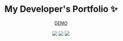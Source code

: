 <p align="center">
  <h1 align="center">My Developer's Portfolio ✨</h1>

  <p align="center">
<a href="https://pnctriet.github.io/PER_MyPorfolio/">DEMO</a>
  <br/
    <br/>
    <br/>
    <img src="https://img.shields.io/badge/-Bootstrap-05122A?style=flat&logo=bootstrap&logoColor=563D7C"/>
    <img src="https://img.shields.io/badge/-CSS-05122A?style=flat&logo=CSS3&logoColor=1572B6"/>
    <img src="https://img.shields.io/badge/-HTML-05122A?style=flat&logo=HTML5"/>
  <br/>
  <br/>
</p>
